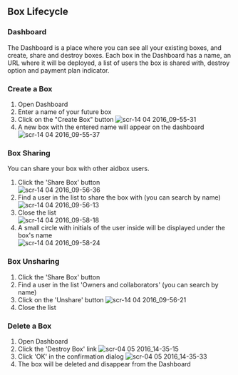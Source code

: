 ## Box Lifecycle

### Dashboard

The Dashboard is a place where you can see all your existing boxes, and create, share and destroy boxes. Each box in the Dashboard has a name, an URL where it will be deployed, a list of users the box is shared with, destroy option and payment plan indicator.

### Create a Box

1. Open Dashboard
2. Enter a name of your future box
3. Click on the "Create Box" button
  ![scr-14 04 2016_09-55-31](https://cloud.githubusercontent.com/assets/345535/15012241/c97b80c8-11ff-11e6-956a-f14b4674ef6e.png)
4. A new box with the entered name will appear on the dashboard
  ![scr-14 04 2016_09-55-37](https://cloud.githubusercontent.com/assets/345535/15012276/10a9840e-1200-11e6-9660-71180c3e209d.png)

### Box Sharing

You can share your box with other aidbox users.

1. Click the 'Share Box' button  
  ![scr-14 04 2016_09-56-36](https://cloud.githubusercontent.com/assets/345535/15012438/503892b2-1201-11e6-953f-d6cf9c51115a.png)
2. Find a user in the list to share the box with (you can search by name)
  ![scr-14 04 2016_09-56-13](https://cloud.githubusercontent.com/assets/345535/15012302/45dec472-1200-11e6-83fc-ddee4a4cc9f9.png)
3. Close the list  
  ![scr-14 04 2016_09-58-18](https://cloud.githubusercontent.com/assets/345535/15012477/808ff298-1201-11e6-9d46-08d77919dc31.png)
4. A small circle with initials of the user inside will be displayed under the box's name  
  ![scr-14 04 2016_09-58-24](https://cloud.githubusercontent.com/assets/345535/15012484/9842a75a-1201-11e6-8fc6-2d9ef784093f.png)

### Box Unsharing

1. Click the 'Share Box' button
2. Find a user in the list 'Owners and collaborators' (you can search by name)
3. Click on the 'Unshare' button
  ![scr-14 04 2016_09-56-21](https://cloud.githubusercontent.com/assets/345535/15012919/ff46dd7e-1204-11e6-8119-3cf5278a9eee.png)
4. Close the list 

### Delete a Box

1. Open Dashboard
2. Click the 'Destroy Box' link
  ![scr-04 05 2016_14-35-15](https://cloud.githubusercontent.com/assets/345535/15013001/7c17dae2-1205-11e6-82d1-c0873766fdf3.png)
3. Click 'OK' in the confirmation dialog
  ![scr-04 05 2016_14-35-33](https://cloud.githubusercontent.com/assets/345535/15013004/7f14f356-1205-11e6-9071-e7e35f8dd605.png)
4. The box will be deleted and disappear from the Dashboard 
